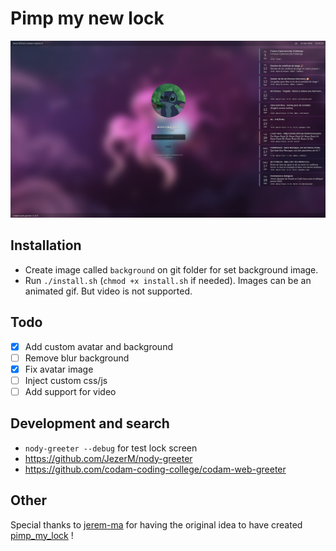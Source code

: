 # Pimp my new lock

![exemple](assets/exemple.png)


## Installation

- Create image called `background` on git folder for set background image.
- Run `./install.sh` (`chmod +x install.sh` if needed).
Images can be an animated gif. But video is not supported.

## Todo

- [x] Add custom avatar and background
- [ ] Remove blur background
- [X] Fix avatar image
- [ ] Inject custom css/js
- [ ] Add support for video

## Development and search

- `nody-greeter --debug` for test lock screen
- https://github.com/JezerM/nody-greeter
- https://github.com/codam-coding-college/codam-web-greeter

## Other

Special thanks to [jerem-ma](https://github.com/jerem-ma/) for having the original idea to have created [pimp_my_lock](https://github.com/jerem-ma/pimp_my_lock) !